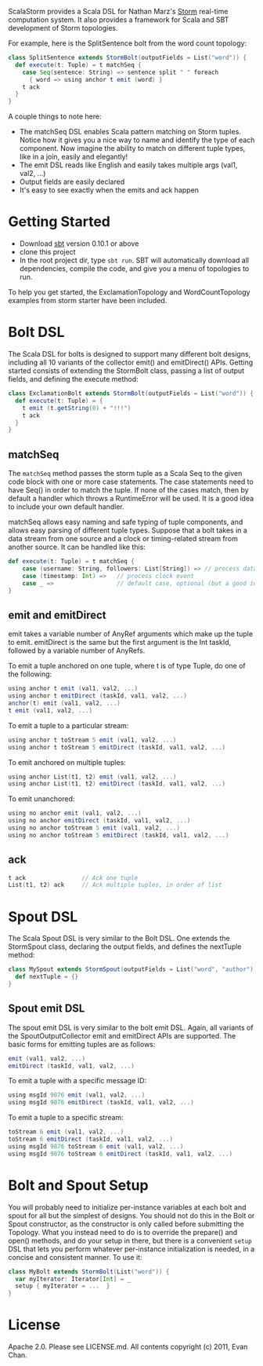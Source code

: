 ScalaStorm provides a Scala DSL for Nathan Marz's [Storm](https://github.com/nathanmarz/storm) real-time computation system. It also provides a framework for Scala and SBT development of Storm topologies.

For example, here is the SplitSentence bolt from the word count topology:

```scala
class SplitSentence extends StormBolt(outputFields = List("word")) {
  def execute(t: Tuple) = t matchSeq {
    case Seq(sentence: String) => sentence split " " foreach
      { word => using anchor t emit (word) }
    t ack
  }
}
```

A couple things to note here:

* The matchSeq DSL enables Scala pattern matching on Storm tuples.  Notice how it gives you a nice way to name and identify the type of each component.  Now imagine the ability to match on different tuple types, like in a join, easily and elegantly!
* The emit DSL reads like English and easily takes multiple args (val1, val2, ...)
* Output fields are easily declared
* It's easy to see exactly when the emits and ack happen

Getting Started
===============

* Download [sbt](https://github.com/harrah/xsbt/wiki) version 0.10.1 or above
* clone this project
* In the root project dir, type `sbt run`.  SBT will automatically download all dependencies, compile the code, and give you a menu of topologies to run.

To help you get started, the ExclamationTopology and WordCountTopology examples from storm starter have been included.

Bolt DSL
========
The Scala DSL for bolts is designed to support many different bolt designs, including all 10 variants of the collector emit() and emitDirect() APIs.  Getting started consists of extending the StormBolt class, passing a list of output fields, and defining the execute method:

```scala
class ExclamationBolt extends StormBolt(outputFields = List("word")) {
  def execute(t: Tuple) = {
    t emit (t.getString(0) + "!!!")
    t ack
  }
}
```

matchSeq
--------
The `matchSeq` method passes the storm tuple as a Scala Seq to the given code block with one or more case statements. The case statements need to have Seq() in order to match the tuple.  If none of the cases match, then by default a handler which throws a RuntimeError will be used.  It is a good idea to include your own default handler.

matchSeq allows easy naming and safe typing of tuple components, and allows easy parsing of different tuple types.  Suppose that a bolt takes in a data stream from one source and a clock or timing-related stream from another source. It can be handled like this:

```scala
def execute(t: Tuple) = t matchSeq {
	case (username: String, followers: List[String]) => // process data
	case (timestamp: Int) =>   // process clock event
	case _ =>                  // default case, optional (but a good idea)
}
```

emit and emitDirect
-------------------
emit takes a variable number of AnyRef arguments which make up the tuple to emit.  emitDirect is the same but the first argument is the Int taskId, followed by a variable number of AnyRefs.

To emit a tuple anchored on one tuple, where t is of type Tuple, do one of the following:

```scala
using anchor t emit (val1, val2, ...)
using anchor t emitDirect (taskId, val1, val2, ...)
anchor(t) emit (val1, val2, ...)
t emit (val1, val2, ...)
```

To emit a tuple to a particular stream:

```scala
using anchor t toStream 5 emit (val1, val2, ...)
using anchor t toStream 5 emitDirect (taskId, val1, val2, ...)
```

To emit anchored on multiple tuples:

```scala
using anchor List(t1, t2) emit (val1, val2, ...)
using anchor List(t1, t2) emitDirect (taskId, val1, val2, ...)
```

To emit unanchored:

```scala
using no anchor emit (val1, val2, ...)
using no anchor emitDirect (taskId, val1, val2, ...)
using no anchor toStream 5 emit (val1, val2, ...)
using no anchor toStream 5 emitDirect (taskId, val1, val2, ...)
```

ack
---
```scala
t ack                // Ack one tuple
List(t1, t2) ack     // Ack multiple tuples, in order of list
```

Spout DSL
=========
The Scala Spout DSL is very similar to the Bolt DSL.  One extends the StormSpout class, declaring the output fields, and defines the nextTuple method:

```scala
class MySpout extends StormSpout(outputFields = List("word", "author")) {
  def nextTuple = {}
}
```

Spout emit DSL
--------------
The spout emit DSL is very similar to the bolt emit DSL.  Again, all variants of the SpoutOutputCollector emit and emitDirect APIs are supported.  The basic forms for emitting tuples are as follows:

```scala
emit (val1, val2, ...)
emitDirect (taskId, val1, val2, ...)
```

To emit a tuple with a specific message ID:

```scala
using msgId 9876 emit (val1, val2, ...)
using msgId 9876 emitDirect (taskId, val1, val2, ...)
```

To emit a tuple to a specific stream:

```scala
toStream 6 emit (val1, val2, ...)
toStream 6 emitDirect (taskId, val1, val2, ...)
using msgId 9876 toStream 6 emit (val1, val2, ...)
using msgId 9876 toStream 6 emitDirect (taskId, val1, val2, ...)
```

Bolt and Spout Setup
====================
You will probably need to initialize per-instance variables at each bolt and spout for all but the simplest of designs.  You should not do this in the Bolt or Spout constructor, as the constructor is only called before submitting the Topology.  What you instead need to do is to override the prepare() and open() methods, and do your setup in there, but there is a convenient `setup` DSL that lets you perform whatever per-instance initialization is needed, in a concise and consistent manner.  To use it:

```scala
class MyBolt extends StormBolt(List("word")) {
  var myIterator: Iterator[Int] = _
  setup { myIterator = ...  }
}
```

License
=======
Apache 2.0.   Please see LICENSE.md.
All contents copyright (c) 2011, Evan Chan.
